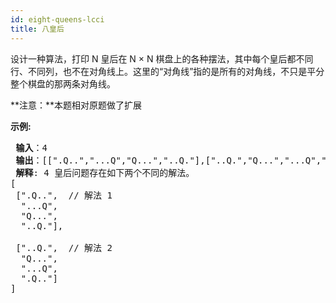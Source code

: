 ```yaml
---
id: eight-queens-lcci
title: 八皇后
---
```

设计一种算法，打印 N 皇后在 N × N 棋盘上的各种摆法，其中每个皇后都不同行、不同列，也不在对角线上。这里的“对角线”指的是所有的对角线，不只是平分整个棋盘的那两条对角线。

**注意：**本题相对原题做了扩展

**示例:**


<pre><strong> 输入</strong>：4<br/><strong> 输出</strong>：[[&#34;.Q..&#34;,&#34;...Q&#34;,&#34;Q...&#34;,&#34;..Q.&#34;],[&#34;..Q.&#34;,&#34;Q...&#34;,&#34;...Q&#34;,&#34;.Q..&#34;]]<br/><strong> 解释</strong>: 4 皇后问题存在如下两个不同的解法。<br/>[<br/> [&#34;.Q..&#34;,  // 解法 1<br/>  &#34;...Q&#34;,<br/>  &#34;Q...&#34;,<br/>  &#34;..Q.&#34;],<br/><br/> [&#34;..Q.&#34;,  // 解法 2<br/>  &#34;Q...&#34;,<br/>  &#34;...Q&#34;,<br/>  &#34;.Q..&#34;]<br/>]<br/></pre>

